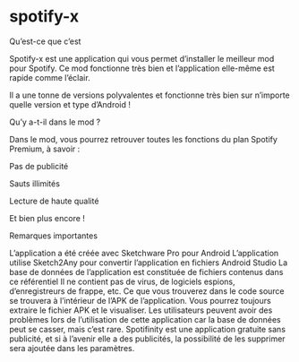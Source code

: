 # spotify-x

Qu’est-ce que c’est

Spotify-x est une application qui vous permet d’installer le meilleur mod pour Spotify. Ce mod fonctionne très bien et l’application elle-même est rapide comme l’éclair.

Il a une tonne de versions polyvalentes et fonctionne très bien sur n’importe quelle version et type d’Android !

Qu’y a-t-il dans le mod ?

Dans le mod, vous pourrez retrouver toutes les fonctions du plan Spotify Premium, à savoir :

Pas de publicité

Sauts illimités

Lecture de haute qualité

Et bien plus encore !

Remarques importantes

L’application a été créée avec Sketchware Pro pour Android
L’application utilise Sketch2Any pour convertir l’application en fichiers Android Studio
La base de données de l’application est constituée de fichiers contenus dans ce référentiel
Il ne contient pas de virus, de logiciels espions, d’enregistreurs de frappe, etc. Ce que vous trouverez dans le code source se trouvera à l’intérieur de l’APK de l’application. Vous pourrez toujours extraire le fichier APK et le visualiser.
Les utilisateurs peuvent avoir des problèmes lors de l’utilisation de cette application car la base de données peut se casser, mais c’est rare.
Spotifinity est une application gratuite sans publicité, et si à l’avenir elle a des publicités, la possibilité de les supprimer sera ajoutée dans les paramètres.
